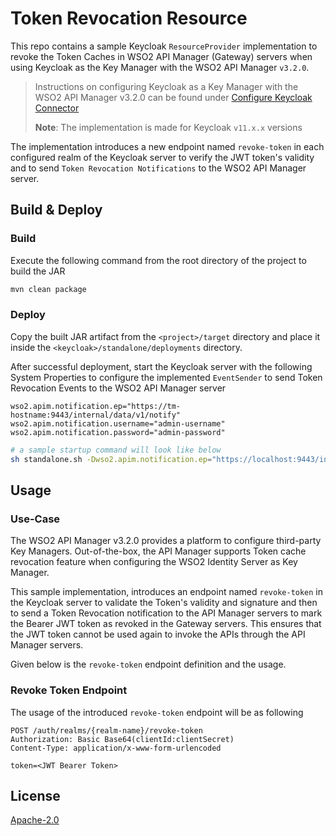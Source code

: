 # Token Revocation Resource

This repo contains a sample Keycloak `ResourceProvider` implementation to revoke the Token Caches in WSO2 API Manager (Gateway) servers when using Keycloak as the Key Manager with the WSO2 API Manager `v3.2.0`.

> Instructions on configuring Keycloak as a Key Manager with the WSO2 API Manager v3.2.0 can be found under [Configure Keycloak Connector](https://apim.docs.wso2.com/en/latest/administer/key-managers/configure-keycloak-connector/)
>
> **Note**: The implementation is made for Keycloak `v11.x.x` versions

The implementation introduces a new endpoint named `revoke-token` in each configured realm of the Keycloak server to verify the JWT token's validity and to send `Token Revocation Notifications` to the WSO2 API Manager server.

## Build & Deploy

### Build

Execute the following command from the root directory of the project to build the JAR

```sh
mvn clean package
```

### Deploy

Copy the built JAR artifact from the `<project>/target` directory and place it inside the `<keycloak>/standalone/deployments` directory.

After successful deployment, start the Keycloak server with the following System Properties to configure the implemented `EventSender` to send Token Revocation Events to the WSO2 API Manager server

```properties
wso2.apim.notification.ep="https://tm-hostname:9443/internal/data/v1/notify"
wso2.apim.notification.username="admin-username"
wso2.apim.notification.password="admin-password"
```

```sh
# a sample startup command will look like below
sh standalone.sh -Dwso2.apim.notification.ep="https://localhost:9443/internal/data/v1/notify" -Dwso2.apim.notification.username="admin" -Dwso2.apim.notification.password="admin"
```

## Usage

### Use-Case

The WSO2 API Manager v3.2.0 provides a platform to configure third-party Key Managers. Out-of-the-box, the API Manager supports Token cache revocation feature when configuring the WSO2 Identity Server as Key Manager.

This sample implementation, introduces an endpoint named `revoke-token` in the Keycloak server to validate the Token's validity and signature and then to send a Token Revocation notification to the API Manager servers to mark the Bearer JWT token as revoked in the Gateway servers. This ensures that the JWT token cannot be used again to invoke the APIs through the API Manager servers.

Given below is the `revoke-token` endpoint definition and the usage.

### Revoke Token Endpoint

The usage of the introduced `revoke-token` endpoint will be as following

```http
POST /auth/realms/{realm-name}/revoke-token
Authorization: Basic Base64(clientId:clientSecret)
Content-Type: application/x-www-form-urlencoded

token=<JWT Bearer Token>
```

## License

[Apache-2.0](LICENSE)
